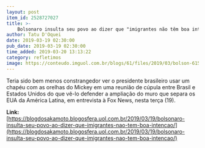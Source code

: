 ```yaml
---
layout: post
item_id: 2528727027
title: >-
    Bolsonaro insulta seu povo ao dizer que "imigrantes não têm boa intenção"
author: Tatu D'Oquei
date: 2019-03-19 02:30:00
pub_date: 2019-03-19 02:30:00
time_added: 2019-03-20 13:13:22
category: refletimos
image: https://conteudo.imguol.com.br/blogs/61/files/2019/03/bolson-615x300.jpg
---
```


Teria sido bem menos constrangedor ver o presidente brasileiro usar um chapéu com as orelhas do Mickey em uma reunião de cúpula entre Brasil e Estados Unidos do que vê-lo defender a ampliação do muro que separa os EUA da América Latina, em entrevista à Fox News, nesta terça (19).

**Link:** [https://blogdosakamoto.blogosfera.uol.com.br/2019/03/19/bolsonaro-insulta-seu-povo-ao-dizer-que-imigrantes-nao-tem-boa-intencao/](https://blogdosakamoto.blogosfera.uol.com.br/2019/03/19/bolsonaro-insulta-seu-povo-ao-dizer-que-imigrantes-nao-tem-boa-intencao/)

